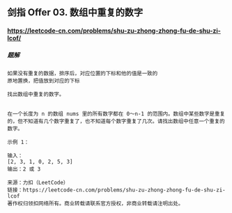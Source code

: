 ## 剑指 Offer 03. 数组中重复的数字

#### https://leetcode-cn.com/problems/shu-zu-zhong-zhong-fu-de-shu-zi-lcof/
##### 题解
```
如果没有重复的数据，排序后，对应位置的下标和他的值是一致的
原地置换，把值放到对应的下标
```

```
找出数组中重复的数字。


在一个长度为 n 的数组 nums 里的所有数字都在 0～n-1 的范围内。数组中某些数字是重复的，但不知道有几个数字重复了，也不知道每个数字重复了几次。请找出数组中任意一个重复的数字。

示例 1：

输入：
[2, 3, 1, 0, 2, 5, 3]
输出：2 或 3 

来源：力扣（LeetCode）
链接：https://leetcode-cn.com/problems/shu-zu-zhong-zhong-fu-de-shu-zi-lcof
著作权归领扣网络所有。商业转载请联系官方授权，非商业转载请注明出处。
```